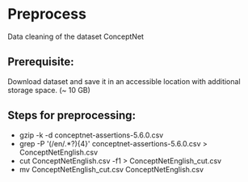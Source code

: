 # Preprocess

Data cleaning of the dataset ConceptNet

## Prerequisite:

Download dataset and save it in an accessible location with additional storage space. (~ 10 GB)


## Steps for preprocessing:

* gzip -k -d conceptnet-assertions-5.6.0.csv
* grep -P '(/en/.*?){4}' conceptnet-assertions-5.6.0.csv > ConceptNetEnglish.csv
* cut ConceptNetEnglish.csv -f1 > ConceptNetEnglish_cut.csv
* mv ConceptNetEnglish_cut.csv ConceptNetEnglish.csv


